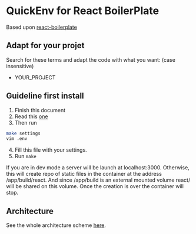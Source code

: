 # QuickEnv for React BoilerPlate
Based upon [react-boilerplate](https://github.com/react-boilerplate/react-boilerplate)

## Adapt for your projet
Search for these terms and adapt the code with what you want: (case insensitive)
- YOUR_PROJECT

## Guideline first install
1. Finish this document
2. Read this [one](CONTRIBUTING.md)
3. Then run 
```bash
make settings
vim .env
```
4. Fill this file with your settings.
5. Run ```make```

If you are in dev mode a server will be launch at localhost:3000.
Otherwise, this will create repo of static files in the container at the address /app/build/react. And since /app/build is an external mounted volume react/ will be shared on this volume. Once the creation is over the container will stop.

## Architecture
See the whole architecture scheme [here](docs/architecture.md).
